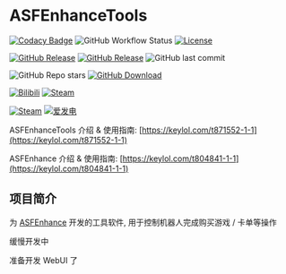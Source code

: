 # ASFEnhanceTools

[![Codacy Badge](https://app.codacy.com/project/badge/Grade/97b039b39996460ca232b59d9e24b30e)](https://www.codacy.com/gh/chr233/ASFEnhanceTools/dashboard)
![GitHub Workflow Status](https://img.shields.io/github/actions/workflow/status/chr233/ASFEnhanceTools/publish.yml?logo=github)
[![License](https://img.shields.io/github/license/chr233/ASFEnhanceTools?logo=apache)](https://github.com/chr233/ASFEnhanceTools/blob/master/license)

[![GitHub Release](https://img.shields.io/github/v/release/chr233/ASFEnhanceTools?logo=github)](https://github.com/chr233/ASFEnhanceTools/releases)
[![GitHub Release](https://img.shields.io/github/v/release/chr233/ASFEnhanceTools?include_prereleases&label=pre-release&logo=github)](https://github.com/chr233/ASFEnhanceTools/releases)
![GitHub last commit](https://img.shields.io/github/last-commit/chr233/ASFEnhanceTools?logo=github)

![GitHub Repo stars](https://img.shields.io/github/stars/chr233/ASFEnhanceTools?logo=github)
[![GitHub Download](https://img.shields.io/github/downloads/chr233/ASFEnhanceTools/total?logo=github)](https://img.shields.io/github/v/release/chr233/ASFASFEnhanceToolsEnhance)

[![Bilibili](https://img.shields.io/badge/bilibili-Chr__-00A2D8.svg?logo=bilibili)](https://space.bilibili.com/5805394)
[![Steam](https://img.shields.io/badge/steam-Chr__-1B2838.svg?logo=steam)](https://steamcommunity.com/id/Chr_)

[![Steam](https://img.shields.io/badge/steam-donate-1B2838.svg?logo=steam)](https://steamcommunity.com/tradeoffer/new/?partner=221260487&token=xgqMgL-i)
[![爱发电](https://img.shields.io/badge/爱发电-chr__-ea4aaa.svg?logo=github-sponsors)](https://afdian.net/@chr233)

ASFEnhanceTools 介绍 & 使用指南: [https://keylol.com/t871552-1-1](https://keylol.com/t871552-1-1)

ASFEnhance 介绍 & 使用指南: [https://keylol.com/t804841-1-1](https://keylol.com/t804841-1-1)

## 项目简介

为 [ASFEnhance](https://github.com/chr233/ASFEnhance) 开发的工具软件, 用于控制机器人完成购买游戏 / 卡单等操作

缓慢开发中

准备开发 WebUI 了
